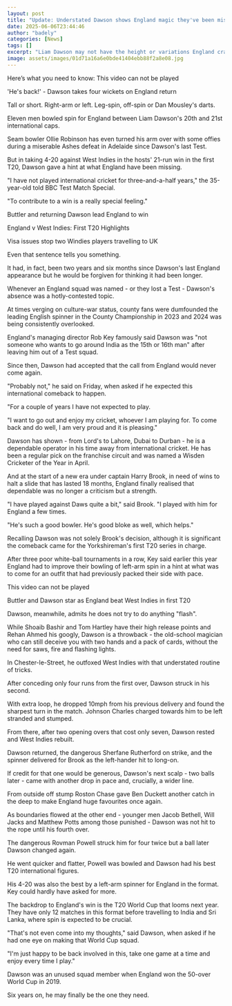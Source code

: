 ```yaml
---
layout: post
title: "Update: Understated Dawson shows England magic they've been missing"
date: 2025-06-06T23:44:46
author: "badely"
categories: [News]
tags: []
excerpt: "Liam Dawson may not have the height or variations England crave, but the left-arm spinner may be exactly what they need, writes Matt Henry."
image: assets/images/01d71a16a6e0bde41404ebb88f2a8e08.jpg
---
```


Here’s what you need to know: This video can not be played

'He's back!' - Dawson takes four wickets on England return

Tall or short. Right-arm or left. Leg-spin, off-spin or Dan Mousley's darts.

Eleven men bowled spin for England between Liam Dawson's 20th and 21st international caps.

Seam bowler Ollie Robinson has even turned his arm over with some offies during a miserable Ashes defeat in Adelaide since Dawson's last Test.

But in taking 4-20 against West Indies in the hosts' 21-run win in the first T20, Dawson gave a hint at what England have been missing.

"I have not played international cricket for three-and-a-half years," the 35-year-old told BBC Test Match Special.

"To contribute to a win is a really special feeling."

Buttler and returning Dawson lead England to win

England v West Indies: First T20 Highlights

Visa issues stop two Windies players travelling to UK

Even that sentence tells you something.

It had, in fact, been two years and six months since Dawson's last England appearance but he would be forgiven for thinking it had been longer.

Whenever an England squad was named - or they lost a Test - Dawson's absence was a hotly-contested topic.

At times verging on culture-war status, county fans were dumfounded the leading English spinner in the County Championship in 2023 and 2024 was being consistently overlooked.

England's managing director Rob Key famously said Dawson was "not someone who wants to go around India as the 15th or 16th man" after leaving him out of a Test squad.

Since then, Dawson had accepted that the call from England would never come again.

"Probably not," he said on Friday, when asked if he expected this international comeback to happen.

"For a couple of years I have not expected to play.

"I want to go out and enjoy my cricket, whoever I am playing for. To come back and do well, I am very proud and it is pleasing."

Dawson has shown - from Lord's to Lahore, Dubai to Durban - he is a dependable operator in his time away from international cricket. He has been a regular pick on the franchise circuit and was named a Wisden Cricketer of the Year in April.

And at the start of a new era under captain Harry Brook, in need of wins to halt a slide that has lasted 18 months, England finally realised that dependable was no longer a criticism but a strength.

"I have played against Daws quite a bit," said Brook. "I played with him for England a few times.

"He's such a good bowler. He's good bloke as well, which helps."

Recalling Dawson was not solely Brook's decision, although it is significant the comeback came for the Yorkshireman's first T20 series in charge.

After three poor white-ball tournaments in a row, Key said earlier this year England had to improve their bowling of left-arm spin in a hint at what was to come for an outfit that had previously packed their side with pace.

This video can not be played

Buttler and Dawson star as England beat West Indies in first T20

Dawson, meanwhile, admits he does not try to do anything "flash".

While Shoaib Bashir and Tom Hartley have their high release points and Rehan Ahmed his googly, Dawson is a throwback - the old-school magician who can still deceive you with two hands and a pack of cards, without the need for saws, fire and flashing lights.

In Chester-le-Street, he outfoxed West Indies with that understated routine of tricks.

After conceding only four runs from the first over, Dawson struck in his second.

With extra loop, he dropped 10mph from his previous delivery and found the sharpest turn in the match. Johnson Charles charged towards him to be left stranded and stumped.

From there, after two opening overs that cost only seven, Dawson rested and West Indies rebuilt.

Dawson returned, the dangerous Sherfane Rutherford on strike, and the spinner delivered for Brook as the left-hander hit to long-on.

If credit for that one would be generous, Dawson's next scalp - two balls later - came with another drop in pace and, crucially, a wider line.

From outside off stump Roston Chase gave Ben Duckett another catch in the deep to make England huge favourites once again.

As boundaries flowed at the other end - younger men Jacob Bethell, Will Jacks and Matthew Potts among those punished - Dawson was not hit to the rope until his fourth over.

The dangerous Rovman Powell struck him for four twice but a ball later Dawson changed again.

He went quicker and flatter, Powell was bowled and Dawson had his best T20 international figures.

His 4-20 was also the best by a left-arm spinner for England in the format. Key could hardly have asked for more.

The backdrop to England's win is the T20 World Cup that looms next year. They have only 12 matches in this format before travelling to India and Sri Lanka, where spin is expected to be crucial.

"That's not even come into my thoughts," said Dawson, when asked if he had one eye on making that World Cup squad.

"I'm just happy to be back involved in this, take one game at a time and enjoy every time I play."

Dawson was an unused squad member when England won the 50-over World Cup in 2019.

Six years on, he may finally be the one they need.

